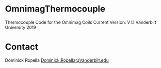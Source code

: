 # OmnimagThermocouple
Thermocouple Code for the Omnimag Coils
Current Version: V1.1
Vanderbilt University 2019
# Contact
Dominick Ropella
Dominick.Ropella@Vanderbilt.edu

